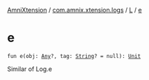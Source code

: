 [AmniXtension](../../index.md) / [com.amnix.xtension.logs](../index.md) / [L](index.md) / [e](./e.md)

# e

`fun e(obj: `[`Any`](https://kotlinlang.org/api/latest/jvm/stdlib/kotlin/-any/index.html)`?, tag: `[`String`](https://kotlinlang.org/api/latest/jvm/stdlib/kotlin/-string/index.html)`? = null): `[`Unit`](https://kotlinlang.org/api/latest/jvm/stdlib/kotlin/-unit/index.html)

Similar of Log.e

